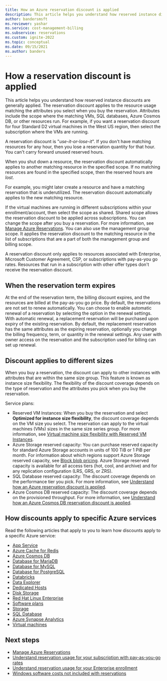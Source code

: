 ```yaml
---
title: How an Azure reservation discount is applied
description: This article helps you understand how reserved instance discounts are generally applied.
author: bandersmsft
ms.reviewer: yashar
ms.service: cost-management-billing
ms.subservice: reservations
ms.custom: ignite-2022
ms.topic: conceptual
ms.date: 09/15/2021
ms.author: banders
---
```


# How a reservation discount is applied

This article helps you understand how reserved instance discounts are generally applied. The reservation discount applies to the resource usage matching the attributes you select when you buy the reservation. Attributes include the scope where the matching VMs, SQL databases, Azure Cosmos DB, or other resources run. For example, if you want a reservation discount for four Standard D2 virtual machines in the West US region, then select the subscription where the VMs are running.

A reservation discount is "*use-it-or-lose-it*". If you don't have matching resources for any hour, then you lose a reservation quantity for that hour. You can't carry forward unused reserved hours.

When you shut down a resource, the reservation discount automatically applies to another matching resource in the specified scope. If no matching resources are found in the specified scope, then the reserved hours are *lost*.

For example, you might later create a resource and have a matching reservation that is underutilized. The reservation discount automatically applies to the new matching resource.

If the virtual machines are running in different subscriptions within your enrollment/account, then select the scope as shared. Shared scope allows the reservation discount to be applied across subscriptions. You can change the scope after you buy a reservation. For more information, see [Manage Azure Reservations](manage-reserved-vm-instance.md). You can also use the management group scope. It applies the reservation discount to the matching resource in the list of subscriptions that are a part of both the management group and billing scope.

A reservation discount only applies to resources associated with Enterprise, Microsoft Customer Agreement, CSP, or subscriptions with pay-as-you go rates. Resources that run in a subscription with other offer types don't receive the reservation discount.

## When the reservation term expires

At the end of the reservation term, the billing discount expires, and the resources are billed at the pay-as-you go price. By default, the reservations are not set to renew automatically. You can choose to enable automatic renewal of a reservation by selecting the option in the renewal settings. With automatic renewal, a replacement reservation will be purchased upon expiry of the existing reservation. By default, the replacement reservation has the same attributes as the expiring reservation, optionally you change the billing frequency, term, or quantity in the renewal settings. Any user with owner access on the reservation and the subscription used for billing can set up renewal.  

## Discount applies to different sizes

When you buy a reservation, the discount can apply to other instances with attributes that are within the same size group. This feature is known as instance size flexibility. The flexibility of the discount coverage depends on the type of reservation and the attributes you pick when you buy the reservation.

Service plans:

- Reserved VM Instances: When you buy the reservation and select **Optimized for instance size flexibility**, the discount coverage depends on the VM size you select. The reservation can apply to the virtual machines (VMs) sizes in the same size series group. For more information, see [Virtual machine size flexibility with Reserved VM Instances](../../virtual-machines/reserved-vm-instance-size-flexibility.md).
- Azure Storage reserved capacity: You can purchase reserved capacity for standard Azure Storage accounts in units of 100 TiB or 1 PiB per month. For information about which regions support Azure Storage reserved capacity, see [Block blob pricing](https://azure.microsoft.com/pricing/details/storage/blobs/). Azure Storage reserved capacity is available for all access tiers (hot, cool, and archive) and for any replication configuration (LRS, GRS, or ZRS).
- SQL Database reserved capacity: The discount coverage depends on the performance tier you pick. For more information, see [Understand how an Azure reservation discount is applied](understand-reservation-charges.md).
- Azure Cosmos DB reserved capacity: The discount coverage depends on the provisioned throughput. For more information, see [Understand how an Azure Cosmos DB reservation discount is applied](understand-cosmosdb-reservation-charges.md).

## How discounts apply to specific Azure services

Read the following articles that apply to you to learn how discounts apply to a specific Azure service:

- [App Service](reservation-discount-app-service.md)
- [Azure Cache for Redis](understand-azure-cache-for-redis-reservation-charges.md)
- [Azure Cosmos DB](understand-cosmosdb-reservation-charges.md)
- [Database for MariaDB](understand-reservation-charges-mariadb.md)
- [Database for MySQL](understand-reservation-charges-mysql.md)
- [Database for PostgreSQL](understand-reservation-charges-postgresql.md)
- [Databricks](reservation-discount-databricks.md)
- [Data Explorer](understand-azure-data-explorer-reservation-charges.md)
- [Dedicated Hosts](billing-understand-dedicated-hosts-reservation-charges.md)
- [Disk Storage](understand-disk-reservations.md)
- [Red Hat Linux Enterprise](understand-rhel-reservation-charges.md)
- [Software plans](understand-suse-reservation-charges.md)
- [Storage](understand-storage-charges.md)
- [SQL Database](understand-reservation-charges.md)
- [Azure Synapse Analytics](reservation-discount-azure-sql-dw.md)
- [Virtual machines](../manage/understand-vm-reservation-charges.md)


## Next steps

- [Manage Azure Reservations](manage-reserved-vm-instance.md)
- [Understand reservation usage for your subscription with pay-as-you-go rates](understand-reserved-instance-usage.md)
- [Understand reservation usage for your Enterprise enrollment](understand-reserved-instance-usage-ea.md)
- [Windows software costs not included with reservations](reserved-instance-windows-software-costs.md)
